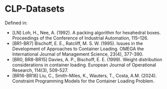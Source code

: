 # CLP-Datasets

Defined in:

* [LN] Loh, H., Nee, A. (1992). A packing algorithm for hexahedral boxes. Proceedings of the Conference of Industrial Automation, 115–126.
* [BR1-BR7] Bischoff, E. E., Ratcliff, M. S. W. (1995). Issues in the Development of Approaches to Container Loading. OMEGA the International Journal of Management Science, 23(4), 377-390.
* [BR0, BR8-BR15] Davies, A. P., Bischoff, E. E. (1999). Weight distribution considerations in container loading. European Journal of Operational Research, 114(3), 509-527.
* [BR16-BR18] Liu, C., Smith-Miles, K., Wauters, T., Costa, A.M. (2024). Constraint Programming Models for the Container Loading Problem.

